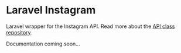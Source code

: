 Laravel Instagram
=================

Laravel wrapper for the Instagram API. Read more about the [API class repository](https://github.com/cosenary/Instagram-PHP-API).

Documentation coming soon…
